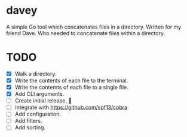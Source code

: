 # davey
A simple Go tool which concatenates files in a directory. Written for my friend Dave. Who needed to concatenate files within a directory. 

# TODO
- [x] Walk a directory.
- [x] Write the contents of each file to the terminal.
- [x] Write the contemts of each file to a single file.
- [x] Add CLI arguments.
- [ ] Create initial release. :rocket:
- [ ] Integrate with https://github.com/spf13/cobra
- [ ] Add configuration.
- [ ] Add filters.
- [ ] Add sorting.
